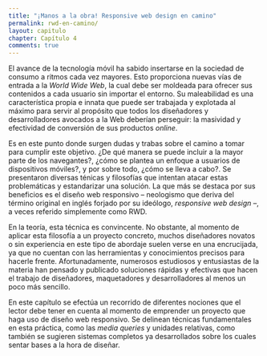 ```yaml
---
title: "¡Manos a la obra! Responsive web design en camino"
permalink: rwd-en-camino/
layout: capitulo
chapter: Capítulo 4
comments: true
---
```


El avance de la tecnología móvil ha sabido insertarse en la sociedad de consumo a ritmos cada vez mayores. Esto proporciona nuevas vías de entrada a la _World Wide Web_, la cual debe ser moldeada para ofrecer sus contenidos a cada usuario sin importar el entorno. Su maleabilidad es una característica propia e innata que puede ser trabajada y explotada al máximo para servir al propósito que todos los diseñadores y desarrolladores avocados a la Web deberían perseguir: la masividad y efectividad de conversión de sus productos _online_.

Es en este punto donde surgen dudas y trabas sobre el camino a tomar para cumplir este objetivo. ¿De qué manera se puede incluir a la mayor parte de los navegantes?, ¿cómo se plantea un enfoque a usuarios de dispositivos móviles?, y por sobre todo, ¿cómo se lleva a cabo?. Se presentaron diversas ténicas y filosofías que intentan atacar estas problemáticas y estandarizar una solución. La que más se destaca por sus beneficios es el diseño web responsivo – neologismo que deriva del término original en inglés forjado por su ideólogo, _responsive web design_ –, a veces referido simplemente como RWD.

En la teoría, esta técnica es convincente. No obstante, al momento de aplicar esta filosofía a un proyecto concreto, muchos diseñadores novatos o sin experiencia en este tipo de abordaje suelen verse en una encrucijada, ya que no cuentan con las herramientas y conocimientos precisos para hacerle frente. Afortunadamente, numerosos estudiosos y entusiastas de la materia han pensado y publicado soluciones rápidas y efectivas que hacen el trabajo de diseñadores, maquetadores y desarrolladores al menos un poco más sencillo.

En este capítulo se efectúa un recorrido de diferentes nociones que el lector debe tener en cuenta al momento de emprender un proyecto que haga uso de diseño web responsivo. Se delinean técnicas fundamentales en esta práctica, como las _media queries_ y unidades relativas, como también se sugieren sistemas completos ya desarrollados sobre los cuales sentar bases a la hora de diseñar.
